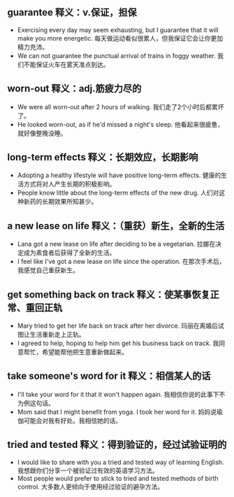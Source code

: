 ## guarantee 释义：v.保证，担保
* Exercising every day may seem exhausting, but I guarantee that it will make you more energetic. 每天做运动看似很累人，但我保证它会让你更加精力充沛。
* We can not guarantee the punctual arrival of trains in foggy weather. 我们不能保证火车在雾天准点到达。

## worn-out 释义：adj.筋疲力尽的
* We were all worn-out after 2 hours of walking. 我们走了2个小时后都累坏了。
* He looked worn-out, as if he'd missed a night's sleep. 他看起来很疲惫，就好像整晚没睡。

## long-term effects 释义：长期效应，长期影响
* Adopting a healthy lifestyle will have positive long-term effects. 健康的生活方式将对人产生长期的积极影响。
* People know little about the long-term effects of the new drug. 人们对这种新药的长期效果所知甚少。

## a new lease on life 释义：（重获）新生，全新的生活
* Lana got a new lease on life after deciding to be a vegetarian. 拉娜在决定成为素食者后获得了全新的生活。
* I feel like I've got a new lease on life since the operation. 在那次手术后，我感觉自己重获新生。

## get something back on track 释义：使某事恢复正常、重回正轨
* Mary tried to get her life back on track after her divorce. 玛丽在离婚后试图让生活重新走上正轨。
* I agreed to help, hoping to help him get his business back on track. 我同意帮忙，希望能帮他把生意重新做起来。

## take someone's word for it  释义：相信某人的话
* I'll take your word for it that it won't happen again. 我相信你说的此事下不为例这句话。
* Mom said that I might benefit from yoga. I took her word for it. 妈妈说瑜伽可能会对我有好处。我相信她的话。

## tried and tested 释义：得到验证的，经过试验证明的
* I would like to share with you a tried and tested way of learning English. 我想跟你们分享一个被验证过有效的英语学习方法。
* Most people would prefer to stick to tried and tested methods of birth control. 大多数人更倾向于使用经过验证的避孕方法。
